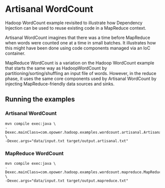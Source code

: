 Artisanal WordCount
=======================

Hadoop WordCount example revisited to illustrate how Dependency Injection can be used to reuse existing code in a
MapReduce context.

Artisanal WordCount imagines that there was a time before MapReduce when words were counted one at a time in small batches.
It illustrates how this might have been done using code components managed via an IoC container.

MapReduce WordCount is a variation on the Hadoop WordCount example that starts the same way as HadoopWordCount by
partitioning/sorting/shuffling an input file of words.  However, in the reduce phase, it uses the same core components used
by Artisanal WordCount by injecting MapReduce-friendly data sources and sinks.

Running the examples
-----

### Artisanal WordCount

    mvn compile exec:java \
    -Dexec.mainClass=com.opower.hadoop.examples.wordcount.artisanal.ArtisanalWordCount \
    -Dexec.args="data/input.txt target/output.artisanal.txt"

### MapReduce WordCount

    mvn compile exec:java \
    -Dexec.mainClass=com.opower.hadoop.examples.wordcount.mapreduce.MapReduceWordCount \
    -Dexec.args="data/input.txt target/output.mapreduce.txt"

